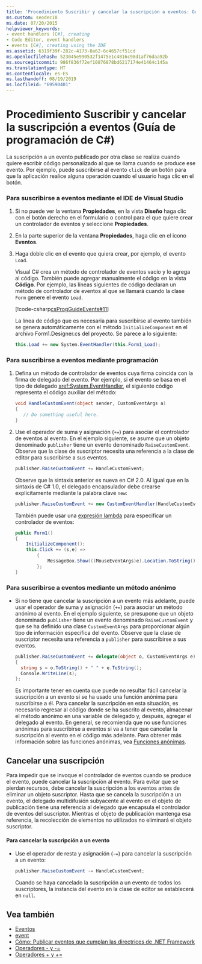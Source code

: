 ```yaml
---
title: 'Procedimiento Suscribir y cancelar la suscripción a eventos: Guía de programación de C#'
ms.custom: seodec18
ms.date: 07/20/2015
helpviewer_keywords:
- event handlers [C#], creating
- Code Editor, event handlers
- events [C#], creating using the IDE
ms.assetid: 6319f39f-282c-4173-8a62-6c4657cf51cd
ms.openlocfilehash: 523045e990532f1475e1c4816c98d1af76daa92b
ms.sourcegitcommit: 986f836f72ef10876878bd6217174e41464c145a
ms.translationtype: HT
ms.contentlocale: es-ES
ms.lasthandoff: 08/19/2019
ms.locfileid: "69590401"
---
```

# <a name="how-to-subscribe-to-and-unsubscribe-from-events-c-programming-guide"></a>Procedimiento Suscribir y cancelar la suscripción a eventos (Guía de programación de C#)
La suscripción a un evento publicado por otra clase se realiza cuando quiere escribir código personalizado al que se llama cuando se produce ese evento. Por ejemplo, puede suscribirse al evento `click` de un botón para que la aplicación realice alguna operación cuando el usuario haga clic en el botón.  
  
### <a name="to-subscribe-to-events-by-using-the-visual-studio-ide"></a>Para suscribirse a eventos mediante el IDE de Visual Studio  
  
1. Si no puede ver la ventana **Propiedades**, en la vista **Diseño** haga clic con el botón derecho en el formulario o control para el que quiere crear un controlador de eventos y seleccione **Propiedades**.  
  
2. En la parte superior de la ventana **Propiedades**, haga clic en el icono **Eventos**.  
  
3. Haga doble clic en el evento que quiera crear, por ejemplo, el evento `Load`.  
  
     Visual C# crea un método de controlador de eventos vacío y lo agrega al código. También puede agregar manualmente el código en la vista **Código**. Por ejemplo, las líneas siguientes de código declaran un método de controlador de eventos al que se llamará cuando la clase `Form` genere el evento `Load`.  
  
     [!code-csharp[csProgGuideEvents#11](~/samples/snippets/csharp/VS_Snippets_VBCSharp/csProgGuideEvents/CS/Events.cs#11)]  
  
     La línea de código que es necesaria para suscribirse al evento también se genera automáticamente con el método `InitializeComponent` en el archivo Form1.Designer.cs del proyecto. Se parece a lo siguiente:  
  
    ```csharp
    this.Load += new System.EventHandler(this.Form1_Load);  
    ```  
  
### <a name="to-subscribe-to-events-programmatically"></a>Para suscribirse a eventos mediante programación  
  
1. Defina un método de controlador de eventos cuya firma coincida con la firma de delegado del evento. Por ejemplo, si el evento se basa en el tipo de delegado <xref:System.EventHandler>, el siguiente código representa el código auxiliar del método:  
  
    ```csharp
    void HandleCustomEvent(object sender, CustomEventArgs a)  
    {  
       // Do something useful here.  
    }  
    ```  
  
2. Use el operador de suma y asignación (`+=`) para asociar el controlador de eventos al evento. En el ejemplo siguiente, se asume que un objeto denominado `publisher` tiene un evento denominado `RaiseCustomEvent`. Observe que la clase de suscriptor necesita una referencia a la clase de editor para suscribirse a sus eventos.  
  
    ```csharp
    publisher.RaiseCustomEvent += HandleCustomEvent;  
    ```  
  
     Observe que la sintaxis anterior es nueva en C# 2.0. Al igual que en la sintaxis de C# 1.0, el delegado encapsulador debe crearse explícitamente mediante la palabra clave `new`:  
  
    ```csharp
    publisher.RaiseCustomEvent += new CustomEventHandler(HandleCustomEvent);  
    ```  
  
     También puede usar una [expresión lambda](../statements-expressions-operators/lambda-expressions.md) para especificar un controlador de eventos:
  
    ```csharp
    public Form1()  
    {  
        InitializeComponent();  
        this.Click += (s,e) =>
            {
                MessageBox.Show(((MouseEventArgs)e).Location.ToString());
            };
    }  
    ```  
  
### <a name="to-subscribe-to-events-by-using-an-anonymous-method"></a>Para suscribirse a eventos mediante un método anónimo  
  
- Si no tiene que cancelar la suscripción a un evento más adelante, puede usar el operador de suma y asignación (`+=`) para asociar un método anónimo al evento. En el ejemplo siguiente, se presupone que un objeto denominado `publisher` tiene un evento denominado `RaiseCustomEvent` y que se ha definido una clase `CustomEventArgs` para proporcionar algún tipo de información específica del evento. Observe que la clase de suscriptor necesita una referencia a `publisher` para suscribirse a sus eventos.  
  
    ```csharp
    publisher.RaiseCustomEvent += delegate(object o, CustomEventArgs e)  
    {  
      string s = o.ToString() + " " + e.ToString();  
      Console.WriteLine(s);  
    };  
    ```  
  
     Es importante tener en cuenta que puede no resultar fácil cancelar la suscripción a un evento si se ha usado una función anónima para suscribirse a él. Para cancelar la suscripción en esta situación, es necesario regresar al código donde se ha suscrito al evento, almacenar el método anónimo en una variable de delegado y, después, agregar el delegado al evento. En general, se recomienda que no use funciones anónimas para suscribirse a eventos si va a tener que cancelar la suscripción al evento en el código más adelante. Para obtener más información sobre las funciones anónimas, vea [Funciones anónimas](../statements-expressions-operators/anonymous-functions.md).  
  
## <a name="unsubscribing"></a>Cancelar una suscripción  
 Para impedir que se invoque el controlador de eventos cuando se produce el evento, puede cancelar la suscripción al evento. Para evitar que se pierdan recursos, debe cancelar la suscripción a los eventos antes de eliminar un objeto suscriptor. Hasta que se cancela la suscripción a un evento, el delegado multidifusión subyacente al evento en el objeto de publicación tiene una referencia al delegado que encapsula el controlador de eventos del suscriptor. Mientras el objeto de publicación mantenga esa referencia, la recolección de elementos no utilizados no eliminará el objeto suscriptor.  
  
#### <a name="to-unsubscribe-from-an-event"></a>Para cancelar la suscripción a un evento  
  
- Use el operador de resta y asignación (`-=`) para cancelar la suscripción a un evento:  
  
    ```csharp
    publisher.RaiseCustomEvent -= HandleCustomEvent;  
    ```  
  
     Cuando se haya cancelado la suscripción a un evento de todos los suscriptores, la instancia del evento en la clase de editor se establecerá en `null`.  
  
## <a name="see-also"></a>Vea también

- [Eventos](./index.md)
- [event](../../language-reference/keywords/event.md)
- [Cómo: Publicar eventos que cumplan las directrices de .NET Framework](./how-to-publish-events-that-conform-to-net-framework-guidelines.md)
- [Operadores - y -=](../../language-reference/operators/subtraction-operator.md)
- [Operadores + y +=](../../language-reference/operators/addition-operator.md)
